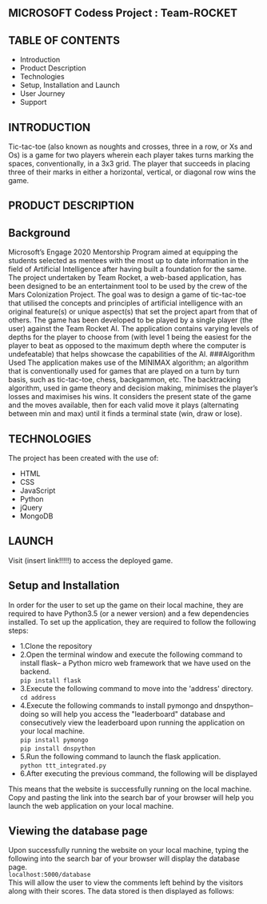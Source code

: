 MICROSOFT Codess Project : Team-ROCKET 
--------------------------------------

TABLE OF CONTENTS
---------------
* Introduction
* Product Description
* Technologies
* Setup, Installation and Launch 
* User Journey
* Support <br>
 
INTRODUCTION
-------------
Tic-tac-toe (also known as noughts and crosses, three in a row, or Xs and Os) is a game for two players wherein each player takes turns marking the spaces, conventionally, in a 3x3 grid. The player that succeeds in placing three of their marks in either a horizontal, vertical, or diagonal row wins the game.

PRODUCT DESCRIPTION
--------------------
Background
-----------
Microsoft’s Engage 2020 Mentorship Program aimed at equipping the students selected as mentees with the most up to date information in the field of Artificial Intelligence after having built a foundation for the same. The project undertaken by Team Rocket, a web-based application, has been designed to be an entertainment tool to be used by the crew of the Mars Colonization Project. The goal was to design a game of tic-tac-toe that utilised the concepts and principles of artificial intelligence with an original feature(s) or unique aspect(s) that set the project apart from that of others. 
The game has been developed to be played by a single player (the user) against the Team Rocket AI. The application contains varying levels of depths for the player to choose from (with level 1 being the easiest for the player to beat as opposed to the maximum depth where the computer is undefeatable) that helps showcase the capabilities of the AI. 
###Algorithm Used
The application makes use of the MINIMAX algorithm; an algorithm that is conventionally used for games that are played on a turn by turn basis, such as tic-tac-toe, chess, backgammon, etc. The backtracking algorithm, used in game theory and decision making, minimises the player’s losses and maximises his wins.  It considers the present state of the game and the moves available, then for each valid move it plays  (alternating between min and max) until it finds a terminal state (win, draw or lose).

TECHNOLOGIES
-------------
The project has been created with the use of:
* HTML
* CSS
* JavaScript
* Python
* jQuery
* MongoDB
 
LAUNCH
-------
Visit (insert link!!!!!) to access the deployed game.

Setup and Installation
------------------------
In order for the user to set up the game on their local machine, they are required to have Python3.5 (or a newer version) and a few dependencies installed. To set up the application, they are required to follow the following steps:
* 1.Clone the repository
* 2.Open the terminal window and execute the following command to install flask– a Python micro web framework that we have used on the backend.<br>
 ```pip install flask```
* 3.Execute the following command to move into the 'address' directory.<br>
 ```cd address```
* 4.Execute the following commands to install pymongo and dnspython– doing so will help you access the "leaderboard" database and consecutively view the leaderboard upon running the application on your local machine. <br>
 ```pip install pymongo```<br>
 ```pip install dnspython```
* 5.Run the following command to launch the flask application.<br>
 ```python ttt_integrated.py```
* 6.After executing the previous command, the following will be displayed

This means that the website is successfully running on the local machine. Copy and pasting the link into the search bar of your browser will help you launch the web application on your local machine.
 
Viewing the database page
---------------------------
Upon successfully running the website on your local machine, typing the following into the search bar of your browser will display the database page. <br>
```localhost:5000/database```<br>
This will allow the user to view the comments left behind by the visitors along with their scores. The data stored is then displayed as follows:

